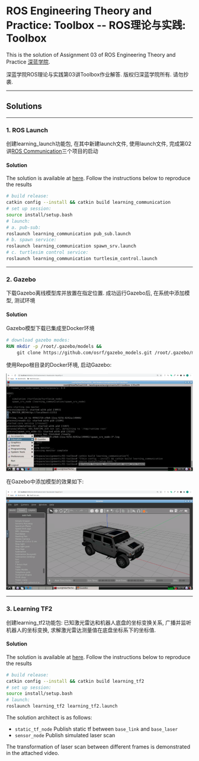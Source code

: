 # ROS Engineering Theory and Practice: Toolbox -- ROS理论与实践: Toolbox

This is the solution of Assignment 03 of ROS Engineering Theory and Practice [深蓝学院](https://www.shenlanxueyuan.com/course/246).

深蓝学院ROS理论与实践第03讲Toolbox作业解答. 版权归深蓝学院所有. 请勿抄袭.

---

## Solutions

---

### 1. ROS Launch

创建learning_launch功能包, 在其中新建launch文件, 使用launch文件, 完成第02讲[ROS Communication](https://github.com/AlexGeControl/ROS-Engineer/tree/master/workspace/assignments/02-communication)三个项目的启动

#### Solution

The solution is available at [here](src/learning_communication). Follow the instructions below to reproduce the results

```bash
# build release:
catkin config --install && catkin build learning_communication
# set up session:
source install/setup.bash
# launch:
# a. pub-sub:
roslaunch learning_communication pub_sub.launch
# b. spawn service: 
roslaunch learning_communication spawn_srv.launch
# c. turtlesim control service:
roslaunch learning_communication turtlesim_control.launch
```

---

### 2. Gazebo

下载Gazebo离线模型库并放置在指定位置. 成功运行Gazebo后, 在系统中添加模型, 测试环境

#### Solution

Gazebo模型下载已集成至Docker环境

```Dockerfile
# download gazebo modes:
RUN mkdir -p /root/.gazebo/models &&
    git clone https://github.com/osrf/gazebo_models.git /root/.gazebo/models
```

使用Repo根目录的Docker环境, 启动Gazebo:

<img src="doc/gazebo/launch-gazebo.png" alt="Launch Gazebo in Workspace" width="%100">

在Gazebo中添加模型的效果如下:

<img src="doc/gazebo/add-model.png" alt="Add Model in Gazebo" width="%100">

---

### 3. Learning TF2

创建learning_tf2功能包: 已知激光雷达和机器人底盘的坐标变换关系, 广播并监听机器人的坐标变换, 求解激光雷达测量值在底盘坐标系下的坐标值.

#### Solution

The solution is available at [here](src/learning_tf2). Follow the instructions below to reproduce the results

```bash
# build release:
catkin config --install && catkin build learning_tf2
# set up session:
source install/setup.bash
# launch:
roslaunch learning_tf2 learning_tf2.launch
```

The solution architect is as follows:

* `static_tf_node` Publish static tf between `base_link` and `base_laser`
* `sensor_node` Publish simulated laser scan

The transformation of laser scan between different frames is demonstrated in the attached video.
